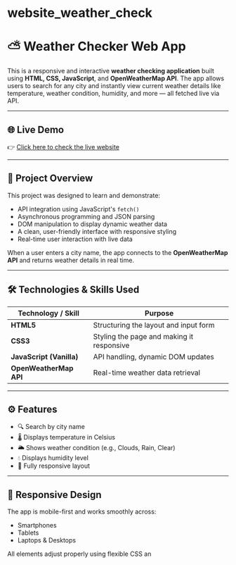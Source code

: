 # website_weather_check
# ⛅ Weather Checker Web App

This is a responsive and interactive **weather checking application** built using **HTML, CSS, JavaScript**, and **OpenWeatherMap API**. The app allows users to search for any city and instantly view current weather details like temperature, weather condition, humidity, and more — all fetched live via API.

---

## 🌐 Live Demo

👉 [Click here to check the live website]([https://preetj886655.github.io/weather_check_website/])

---

## 📌 Project Overview

This project was designed to learn and demonstrate:

- API integration using JavaScript's `fetch()`
- Asynchronous programming and JSON parsing
- DOM manipulation to display dynamic weather data
- A clean, user-friendly interface with responsive styling
- Real-time user interaction with live data

When a user enters a city name, the app connects to the **OpenWeatherMap API** and returns weather details in real time.

---

## 🛠️ Technologies & Skills Used

| Technology / Skill | Purpose |
|--------------------|---------|
| **HTML5** | Structuring the layout and input form |
| **CSS3** | Styling the page and making it responsive |
| **JavaScript (Vanilla)** | API handling, dynamic DOM updates |
| **OpenWeatherMap API** | Real-time weather data retrieval |

---

## ⚙️ Features

- 🔍 Search by city name
- 🌡️ Displays temperature in Celsius
- 🌥️ Shows weather condition (e.g., Clouds, Rain, Clear)
- 💧 Displays humidity level
- 📱 Fully responsive layout

---

## 📱 Responsive Design

The app is mobile-first and works smoothly across:

- Smartphones
- Tablets
- Laptops & Desktops

All elements adjust properly using flexible CSS an

